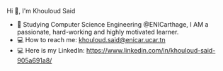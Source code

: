 Hi 👋, I'm Khouloud Said



- 🎒 Studying Computer Science Engineering @ENICarthage, I AM a passionate, hard-working and highly motivated learner.
- 💻 How to reach me: khouloud.said@enicar.ucar.tn
- 💻 Here is my LinkedIn: https://www.linkedin.com/in/khouloud-said-905a691a8/



<!--
**KhouloudSD/KhouloudSD** is a ✨ _special_ ✨ repository because its `README.md` (this file) appears on your GitHub profile.

Here are some ideas to get you started:

- 🔭 I’m currently working on ...
- 🌱 I’m currently learning ...
- 👯 I’m looking to collaborate on ...
- 🤔 I’m looking for help with ...
- 💬 Ask me about ...
- 📫 How to reach me: ...
- 😄 Pronouns: ...
- ⚡ Fun fact: ...
-->
